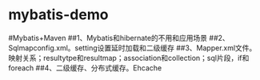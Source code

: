 # mybatis-demo
#Mybatis+Maven
##1、Mybatis和hibernate的不用和应用场景
##2、Sqlmapconfig.xml。setting设置延时加载和二级缓存
##3、Mapper.xml文件。映射关系；resultytpe和resultmap；association和collection；sql片段，if和foreach
##4、二级缓存、分布式缓存。Ehcache
